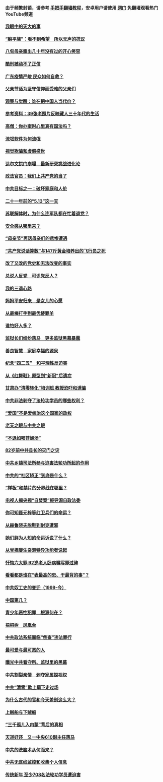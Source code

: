 #### 由于频繁封锁，请参考 [手把手翻墙教程](https://github.com/gfw-breaker/guides/wiki/)，安卓用户请使用 [网门](https://github.com/gfw-breaker/nogfw/blob/master/dl.md?t=07030000) 免翻墙观看热门YouTube频道 

#### [我眼中的天大的事](../pages/19/427619.md?t=07030000) 

#### [“躺平族”：看不到希望　所以无声的抗议](../pages/19/427464.md?t=07030000) 

#### [八旬母亲露出几十年没有过的开心笑容](../pages/19/427429.md?t=07030000) 

#### [酷刑撼动不了正信](../pages/19/427414.md?t=07030000) 

#### [广东疫情严峻 民众如何自救？](../pages/19/427311.md?t=07030000) 

#### [父亲节话为坚守信仰而受难的父亲们](../pages/19/427033.md?t=07030000) 

#### [观察与觉醒：谁在把中国人当代价？](../pages/19/426987.md?t=07030000) 

#### [参考资料：39张老照片反映藏人三十年代的生活](../pages/19/426471.md?t=07030000) 

#### [高僧：你办案时心里真有国法吗？](../pages/19/426530.md?t=07030000) 

#### [流氓软件为何流氓](../pages/19/426531.md?t=07030000) 

#### [视觉欺骗和虚假盛世](../pages/19/426443.md?t=07030000) 

#### [达尔文拱门崩塌　最新研究挑战进化论](../pages/19/426009.md?t=07030000) 

#### [政法官员：我们上共产党的当了](../pages/19/425351.md?t=07030000) 

#### [中共目标之一：破坏家庭和人伦](../pages/19/424454.md?t=07030000) 

#### [二十一年前的“5.13”这一天](../pages/19/424814.md?t=07030000) 

#### [苏联解体时，为什么连军队都在忙着退党？](../pages/19/424335.md?t=07030000) 

#### [安全感从哪里来？](../pages/19/424336.md?t=07030000) 

#### [“母亲节”再话母亲们的悲惨遭遇](../pages/19/424234.md?t=07030000) 

#### [“共产党说话算数”与147斤黄金培养出的飞行员之死](../pages/19/424115.md?t=07030000) 

#### [改了又改的党史和无法改变的事实](../pages/19/424037.md?t=07030000) 

#### [总说人反党　可识党反人？](../pages/19/423820.md?t=07030000) 

#### [我的三退心路](../pages/19/423876.md?t=07030000) 

#### [妈妈平安归来　是女儿的心愿](../pages/19/423947.md?t=07030000) 

#### [从最棒打手到最优替罪羊](../pages/19/423819.md?t=07030000) 

#### [谁怕好人多？](../pages/19/423774.md?t=07030000) 

#### [监狱长们纷纷落马　更多监狱黑幕暴露](../pages/19/423787.md?t=07030000) 

#### [善良智慧　家庭幸福的源泉](../pages/19/423632.md?t=07030000) 

#### [纪念“四二五”　和平理性反迫害](../pages/19/423660.md?t=07030000) 

#### [从《红舞鞋》原型到“新冠”后遗症](../pages/19/423509.md?t=07030000) 

#### [甘肃办“清零转化”培训班 教授恐吓和诱骗](../pages/19/423498.md?t=07030000) 

#### [中共非法剥夺了法轮功学员的哪些权利？](../pages/19/423392.md?t=07030000) 

#### [“爱国”不是爱统治这个国家的政权](../pages/19/423029.md?t=07030000) 

#### [老天之眼与中共之眼](../pages/19/423378.md?t=07030000) 

#### [“不退如喝苍蝇汤”](../pages/19/423287.md?t=07030000) 

#### [82岁前中共县长的灭门之灾](../pages/19/423055.md?t=07030000) 

#### [中共乡镇司法所参与迫害法轮功所起的作用](../pages/19/423064.md?t=07030000) 

#### [中共的“社区矫正”到底是什么？](../pages/19/422870.md?t=07030000) 

#### [“样板”和禁片的分界线在哪里？](../pages/19/422704.md?t=07030000) 

#### [电视人揭央视“自焚案”报导源自政法委](../pages/19/422770.md?t=07030000) 

#### [你可知聂元梓等红卫兵们的命运？](../pages/19/422848.md?t=07030000) 

#### [从赫鲁晓夫脱鞋到耐克遭邪](../pages/19/422826.md?t=07030000) 

#### [她们鲜为人知的命运诉说了什么？](../pages/19/422754.md?t=07030000) 

#### [从党棍康生亲测特异功能者说起](../pages/19/422657.md?t=07030000) 

#### [忏悔六大罪 92岁老人卧病嘱写罪过碑](../pages/19/422750.md?t=07030000) 

#### [看看都是谁在“表最高的忠、干最背的事”？](../pages/19/422703.md?t=07030000) 

#### [中共奴工史的变迁（1999-今）](../pages/19/422656.md?t=07030000) 

#### [中国第几？](../pages/19/422496.md?t=07030000) 

#### [青少年恶性犯罪　根源何在？](../pages/19/422449.md?t=07030000) 

#### [梧桐树　凤凰台](../pages/19/422442.md?t=07030000) 

#### [中共政法系统面临“倒查”违法罪行](../pages/19/422497.md?t=07030000) 

#### [最可爱与最可恶的人](../pages/19/422448.md?t=07030000) 

#### [曝光中共看守所、监狱里的黑幕](../pages/19/422390.md?t=07030000) 

#### [中共割裂亲情　剥夺家属探视权](../pages/19/422364.md?t=07030000) 

#### [中共“清零”欺上瞒下走过场](../pages/19/422306.md?t=07030000) 

#### [为什么古代的官和今天差别这么大？](../pages/19/422228.md?t=07030000) 

#### [上贼船与下贼船](../pages/19/422276.md?t=07030000) 

#### [“三千孤儿入内蒙”背后的真相](../pages/19/422229.md?t=07030000) 

#### [天道好还　又一中央610副主任落马](../pages/19/422155.md?t=07030000) 

#### [中共的洗脑术从何而来？](../pages/19/422154.md?t=07030000) 

#### [中共无底线监控和收集个人信息](../pages/19/422039.md?t=07030000) 

#### [传统新年 至少708名法轮功学员遭迫害](../pages/19/421946.md?t=07030000) 

